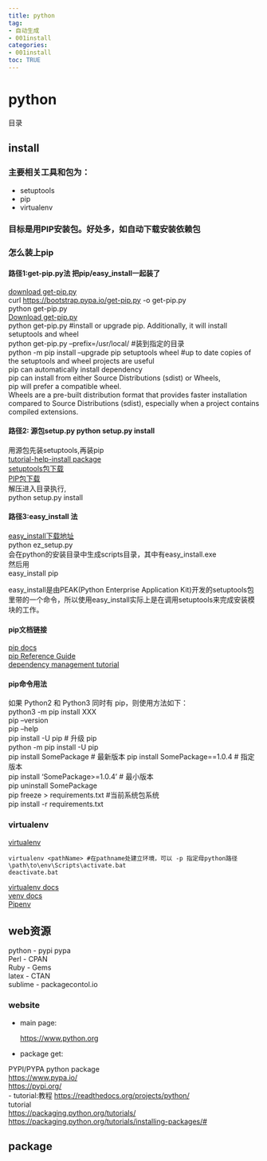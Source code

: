 ```yaml
---
title: python
tag: 
- 自动生成
- 001install
categories:
- 001install
toc: TRUE
---
```

<h1 id="python">python</h1>
<div class="contents">
<p>目录</p>
</div>
<div class="section-numbering">

</div>
<h2 id="install">install</h2>
<h3 id="主要相关工具和包为">主要相关工具和包为：</h3>
<ul>
<li>setuptools</li>
<li>pip</li>
<li>virtualenv</li>
</ul>
<h3 id="目标是用pip安装包好处多如自动下载安装依赖包">目标是用PIP安装包。好处多，如自动下载安装依赖包</h3>
<h3 id="怎么装上pip">怎么装上pip</h3>
<h4 id="路径1get-pip.py法-把pipeasy_install一起装了">路径1:get-pip.py法 把pip/easy_install一起装了</h4>
<div class="line-block"><a href="https://bootstrap.pypa.io/get-pip.py">download get-pip.py</a><br />
curl <a href="https://bootstrap.pypa.io/get-pip.py">https://bootstrap.pypa.io/get-pip.py</a> -o get-pip.py<br />
python get-pip.py</div>
<div class="line-block"><a href="https://bootstrap.pypa.io/get-pip.py">Download get-pip.py</a><br />
python get-pip.py #install or upgrade pip. Additionally, it will install setuptools and wheel<br />
python get-pip.py –prefix=/usr/local/ #装到指定的目录<br />
python -m pip install –upgrade pip setuptools wheel #up to date copies of the setuptools and wheel projects are useful</div>
<div class="line-block">pip can automatically install dependency<br />
pip can install from either Source Distributions (sdist) or Wheels,<br />
pip will prefer a compatible wheel.<br />
Wheels are a pre-built distribution format that provides faster installation compared to Source Distributions (sdist), especially when a project contains compiled extensions.</div>
<h4 id="路径2-源包setup.py-python-setup.py-install">路径2: 源包setup.py python setup.py install</h4>
<div class="line-block">用源包先装setuptools,再装pip<br />
<a href="https://packaging.python.org/tutorials/installing-packages/">tutorial-help-install package</a><br />
<a href="https://pypi.org/project/setuptools/#files">setuptools包下载</a><br />
<a href="https://pypi.org/project/pip/#files">PIP包下载</a><br />
解压进入目录执行,<br />
python setup.py install</div>
<h4 id="路径3easy_install-法">路径3:easy_install 法</h4>
<div class="line-block"><a href="https://pypi.python.org/pypi/ez_setup">easy_install下载地址</a><br />
python ez_setup.py<br />
会在python的安装目录中生成scripts目录，其中有easy_install.exe</div>
<div class="line-block">然后用<br />
easy_install pip</div>
<p>easy_install是由PEAK(Python Enterprise Application Kit)开发的setuptools包里带的一个命令，所以使用easy_install实际上是在调用setuptools来完成安装模块的工作。</p>
<h4 id="pip文档链接">pip文档链接</h4>
<div class="line-block"><a href="https://pip.pypa.io/">pip docs</a><br />
<a href="https://pip.pypa.io/en/latest/reference/index.html">pip Reference Guide</a><br />
<a href="https://packaging.python.org/tutorials/managing-dependencies/#managing-dependencies">dependency management tutorial</a></div>
<h4 id="pip命令用法">pip命令用法</h4>
<div class="line-block">如果 Python2 和 Python3 同时有 pip，则使用方法如下：<br />
python3 -m pip install XXX</div>
<div class="line-block">pip –version<br />
pip –help<br />
pip install -U pip # 升级 pip<br />
python -m pip install -U pip<br />
pip install SomePackage # 最新版本 pip install SomePackage==1.0.4 # 指定版本<br />
pip install ‘SomePackage&gt;=1.0.4’ # 最小版本<br />
pip uninstall SomePackage</div>
<div class="line-block">pip freeze &gt; requirements.txt #当前系统包系统<br />
pip install -r requirements.txt</div>
<h3 id="virtualenv">virtualenv</h3>
<p><a href="https://pypi.org/project/virtualenv/#files">virtualenv</a></p>
<pre><code>virtualenv &lt;pathName&gt; #在pathname处建立环境，可以 -p 指定母python路径  
\path\to\env\Scripts\activate.bat  
deactivate.bat  </code></pre>
<div class="line-block"><a href="http://virtualenv.pypa.io/">virtualenv docs</a><br />
<a href="https://docs.python.org/3/library/venv.html">venv docs</a><br />
<a href="https://packaging.python.org/key_projects/#pipenv">Pipenv</a></div>
<h2 id="web资源">web资源</h2>
<div class="line-block">python - pypi pypa<br />
Perl - CPAN<br />
Ruby - Gems</div>
<div class="line-block">latex - CTAN<br />
sublime - packagecontol.io</div>
<h3 id="website">website</h3>
<ul>
<li><p>main page:</p>
<p><a href="https://www.python.org">https://www.python.org</a></p></li>
<li><p>package get:</p></li>
</ul>
<div class="line-block">PYPI/PYPA python package<br />
<a href="https://www.pypa.io/">https://www.pypa.io/</a><br />
<a href="https://pypi.org/">https://pypi.org/</a><br />
- tutorial:教程 <a href="https://readthedocs.org/projects/python/">https://readthedocs.org/projects/python/</a><br />
tutorial<br />
<a href="https://packaging.python.org/tutorials/">https://packaging.python.org/tutorials/</a><br />
<a href="https://packaging.python.org/tutorials/installing-packages/#">https://packaging.python.org/tutorials/installing-packages/#</a></div>
<h2 id="package">package</h2>
